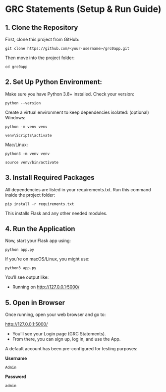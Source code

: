 # GRC Statements (Setup & Run Guide)

## 1. Clone the Repository
First, clone this project from GitHub:
```
git clone https://github.com/<your-username>/grc0app.git
```

Then move into the project folder:
```
cd grc0app
```

## 2. Set Up Python Environment:
Make sure you have Python 3.8+ installed.
Check your version:

```
python --version
```

Create a virtual environment to keep dependencies isolated: (optional)
Windows:

```
python -m venv venv
```
```
venv\Scripts\activate
```

Mac/Linux:

```
python3 -m venv venv
```
```
source venv/bin/activate
```



## 3. Install Required Packages
All dependencies are listed in your requirements.txt.
Run this command inside the project folder:

```
pip install -r requirements.txt
```

This installs Flask and any other needed modules.


## 4. Run the Application
Now, start your Flask app using:

```
python app.py
```

If you’re on macOS/Linux, you might use:

```
python3 app.py
```

You’ll see output like:
 * Running on http://127.0.0.1:5000/

## 5. Open in Browser

Once running, open your web browser and go to:

http://127.0.0.1:5000/


- You’ll see your Login page (GRC Statements).
- From there, you can sign up, log in, and use the App.



A default account has been pre-configured for testing purposes:

**Username**
```
Admin
```
**Password** 
```
admin
```


